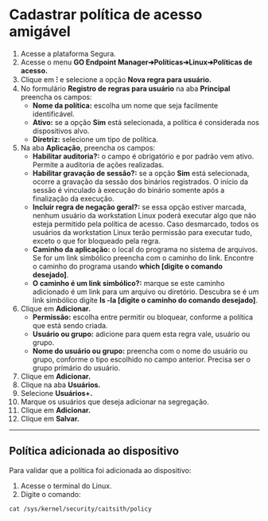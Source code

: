 # Cadastrar política de acesso amigável

1. Acesse a plataforma Segura.
2. Acesse o menu **GO Endpoint Manager➔Políticas➔Linux➔Políticas de acesso.**
3. Clique em **⁝** e selecione a opção **Nova regra para usuário.**
4. No formulário **Registro de regras para usuário** na aba **Principal** preencha os campos:
    * **Nome da política:** escolha um nome que seja facilmente identificável.
    * **Ativo:** se a opção **Sim** está selecionada, a política é considerada nos dispositivos alvo.
    * **Diretriz:** selecione um tipo de política. 
5. Na aba **Aplicação**, preencha os campos:
    * **Habilitar auditoria?:** o campo é obrigatório e por padrão vem ativo. Permite a auditoria de ações realizadas.
    * **Habilitar gravação de sessão?:** se a opção **Sim** está selecionada, ocorre a gravação da sessão dos binários registrados. O início da sessão é vinculado à execução do binário somente após a finalização da execução.
    * **Incluir regra de negação geral?:** se essa opção estiver marcada, nenhum usuário da workstation Linux poderá executar algo que não esteja permitido pela política de acesso. Caso desmarcado, todos os usuários da workstation Linux terão permissão para executar tudo, exceto o que for bloqueado pela regra.
    * **Caminho da aplicação:** o local do programa no sistema de arquivos. Se for um link simbólico preencha com o caminho do link. Encontre o caminho do programa usando **which [digite o comando desejado]**.
    * **O caminho é um link simbólico?:** marque se este caminho adicionado é um link para um arquivo ou diretório. Descubra se é um link simbólico digite **ls -la [digite o caminho do comando desejado]**.
6. Clique em **Adicionar.**
    * **Permissão:** escolha entre permitir ou bloquear, conforme a política que está sendo criada.
    * **Usuário ou grupo:** adicione para quem esta regra vale, usuário ou grupo.
    * **Nome do usuário ou grupo:** preencha com o nome do usuário ou grupo, conforme o tipo escolhido no campo anterior. Precisa ser o grupo primário do usuário.
7. Clique em **Adicionar.**
8. Clique na aba **Usuários.**
9. Selecione **Usuários+.**
10. Marque os usuários que deseja adicionar na segregação.
11. Clique em **Adicionar.**
12. Clique em **Salvar.**

* * *
## Política adicionada ao dispositivo
Para validar que a política foi adicionada ao dispositivo:

1. Acesse o terminal do Linux.
2. Digite o comando:

```shell
cat /sys/kernel/security/caitsith/policy
```